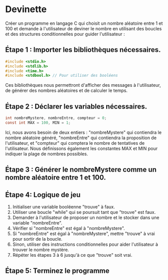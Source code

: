 # Devinette

Créer un programme en langage C qui choisit un nombre aléatoire entre 1 et 100 et demande à l'utilisateur de deviner le nombre en utilisant des boucles et des structures conditionnelles pour guider l'utilisateur :

## Étape 1 : Importer les bibliothèques nécessaires.

```c
#include <stdio.h>
#include <stdlib.h>
#include <time.h>
#include <stdbool.h> // Pour utiliser des booléens
```

Ces bibliothèques nous permettront d'afficher des messages à l'utilisateur, de générer des nombres aléatoires et de calculer le temps.

## Étape 2 : Déclarer les variables nécessaires.

```c
int nombreMystere, nombreEntre, compteur = 0;
const int MAX = 100, MIN = 1;
```

Ici, nous avons besoin de deux entiers : "nombreMystere" qui contiendra le nombre aléatoire généré, "nombreEntre" qui contiendra la proposition de l'utilisateur, et "compteur" qui comptera le nombre de tentatives de l'utilisateur. Nous définissons également les constantes MAX et MIN pour indiquer la plage de nombres possibles.


## Étape 3 : Générer le nombreMystere comme un nombre aléatoire entre 1 et 100.


## Étape 4: Logique de jeu

1. Initialiser une variable booléenne "trouve" à faux.
2. Utiliser une boucle "while" qui se poursuit tant que "trouve" est faux.
3. Demander à l'utilisateur de proposer un nombre et le stocker dans une variable "nombreEntre".
4. Vérifier si "nombreEntre" est égal à "nombreMystere".
5. Si "nombreEntre" est égal à "nombreMystere", mettre "trouve" à vrai pour sortir de la boucle.
6. Sinon, utiliser des instructions conditionnelles pour aider l'utilisateur à trouver le nombre mystère.
7. Répéter les étapes 3 à 6 jusqu'à ce que "trouve" soit vrai.


## Étape 5: Terminez le programme


